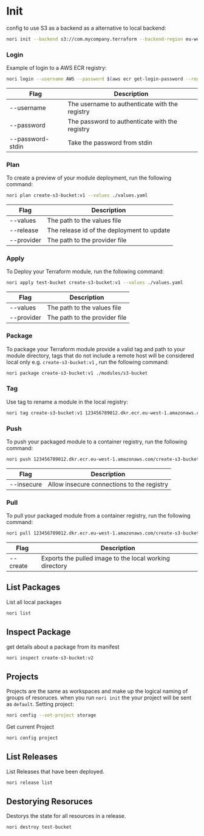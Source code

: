 # Init
config to use S3 as a backend as a alternative to local backend:
```bash
nori init --backend s3://com.mycompany.terraform --backend-region eu-west-1
```

### Login
Example of login to a AWS ECR registry:
```bash
nori login --username AWS --password $(aws ecr get-login-password --region eu-west-1) 123456789012.dkr.ecr.eu-west-1.amazonaws.com
```
| Flag | Description |
| --- | --- |
| --username | The username to authenticate with the registry |
| --password | The password to authenticate with the registry |
| --password-stdin | Take the password from stdin |

### Plan
To create a preview of your module deployment, run the following command:
```bash
nori plan create-s3-bucket:v1 --values ./values.yaml
```
| Flag | Description |
| --- | --- |
| --values | The path to the values file |
| --release | The release id of the deployment to update |
| --provider | The path to the provider file |

### Apply
To Deploy your Terraform module, run the following command:
```bash
nori apply test-bucket create-s3-bucket:v1 --values ./values.yaml
```

| Flag | Description |
| --- | --- |
| --values | The path to the values file |
| --provider | The path to the provider file |

### Package
To package your Terraform module provide a valid tag and path to your module directory, tags that do not include a remote host will be considered local only e.g. `create-s3-bucket:v1` , run the following command:
```bash
nori package create-s3-bucket:v1 ./modules/s3-bucket
```

### Tag
Use tag to rename a module in the local registry:
```bash
nori tag create-s3-bucket:v1 123456789012.dkr.ecr.eu-west-1.amazonaws.com/create-s3-bucket:v2
```

### Push
To push your packaged module to a container registry, run the following command:
```bash
nori push 123456789012.dkr.ecr.eu-west-1.amazonaws.com/create-s3-bucket:v1
```
| Flag | Description |
| --- | --- |
| --insecure | Allow insecure connections to the registry |

### Pull
To pull your packaged module from a container registry, run the following command:
```bash
nori pull 123456789012.dkr.ecr.eu-west-1.amazonaws.com/create-s3-bucket:v1
```

| Flag | Description |
| --- | --- |
| --create | Exports the pulled image to the local working directory |

## List Packages
List all local packages
```bash
nori list
```

## Inspect Package
get details about a package from its manifest
```bash
nori inspect create-s3-bucket:v2
```

## Projects
Projects are the same as workspaces and make up the logical naming of groups of resoruces. when you run `nori init` the your project will be sent as `default`.
Setting project:
```bash
nori config --set-project storage
```
Get current Project
```bash
nori config project
```

## List Releases
List Releases that have been deployed. 
```bash
nori release list
```

## Destorying Resoruces
Destorys the state for all resources in a release.
```bash
nori destroy test-bucket
```